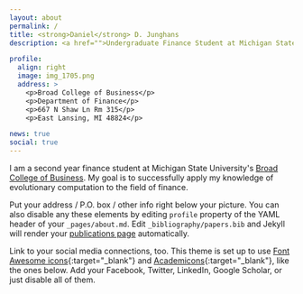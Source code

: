 ```yaml
---
layout: about
permalink: /
title: <strong>Daniel</strong> D. Junghans
description: <a href="">Undergraduate Finance Student at Michigan State University</a>  | danjunghans@gmail.com

profile:
  align: right
  image: img_1705.png
  address: >
    <p>Broad College of Business</p>
    <p>Department of Finance</p>
    <p>667 N Shaw Ln Rm 315</p>
    <p>East Lansing, MI 48824</p>

news: true
social: true
---
```


I am a second year finance student at Michigan State University's [Broad College of Business](https://broad.msu.edu/). My goal is to successfully apply my knowledge of evolutionary computation to the field of finance. 

Put your address / P.O. box / other info right below your picture. You can also disable any these elements by editing `profile` property of the YAML header of your `_pages/about.md`. Edit `_bibliography/papers.bib` and Jekyll will render your [publications page](/al-folio/publications/) automatically.

Link to your social media connections, too. This theme is set up to use [Font Awesome icons](http://fortawesome.github.io/Font-Awesome/){:target="\_blank"} and [Academicons](https://jpswalsh.github.io/academicons/){:target="\_blank"}, like the ones below. Add your Facebook, Twitter, LinkedIn, Google Scholar, or just disable all of them.
